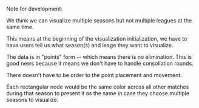 Note for development:

We think we can visualize multiple seasons but not multiple leagues at the same time.

This means at the beginning of the visualization initialization, we have to have users tell us what season(s) and leage they want to visualize.

The data is in "points" form -- which means there is no elimination. This is good news because it means we don't have to handle consollation rounds.

There doesn't have to be order to the point placement and movement.

Each rectangular node would be the same color across all other matches during that season to present it as the same in case they choose multiple seasons to visualize.
